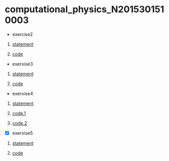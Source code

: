 # computational_physics_N2015301510003
- exercise2

1. [statement](http://www.jianshu.com/p/ac2bd281da16)

2. [code](http://note.youdao.com/noteshare?id=ec27785216869b5d82a9669a69e421cd)

- exerxise3

1. [statement](http://note.youdao.com/noteshare?id=29a6db250b087c723e58e753c3029baa)

2. [code](http://note.youdao.com/noteshare?id=807672485ba34869da12c68fdbc6d19f)

-  exerxise4

1. [statement](http://note.youdao.com/noteshare?id=30b570e471b162ecec7cea362ee00267)

2. [code.1](http://note.youdao.com/noteshare?id=27f9dde2f3f777537052d1c356413eba)

3. [code.2](http://note.youdao.com/noteshare?id=d6695e521a2da184b96ee09141859ca6)

- [x] exerxise5

1. [statement](http://note.youdao.com/noteshare?id=a975f986c68e0f9823b51cc3bea78c9a)

2. [code](http://note.youdao.com/noteshare?id=47d5116eaffef6d799851fa386981687)
